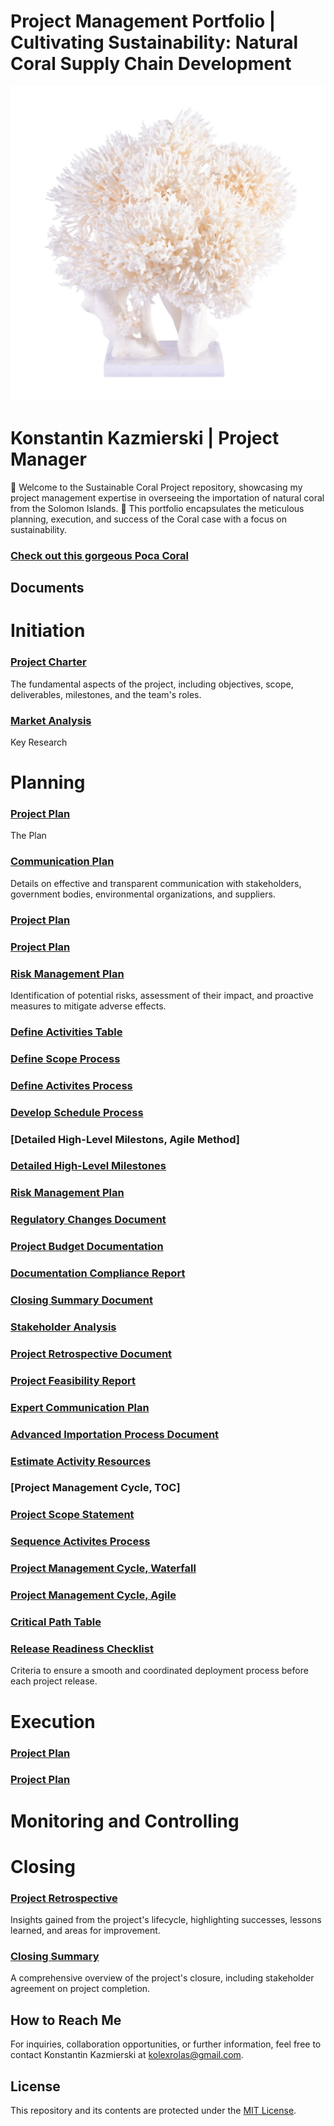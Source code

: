 # Project Management Portfolio | Cultivating Sustainability: Natural Coral Supply Chain Development
![Image Alt Text](https://github.com/AlexanderKonstantin/SustainableCoral/blob/02eabde16147777d147bbce7a0274deb1f6aa465/8072-CRT_2__52710.1551101120.jpg)
# Konstantin Kazmierski | Project Manager

🌊 Welcome to the Sustainable Coral Project repository, showcasing my project management expertise in overseeing the importation of natural coral from the Solomon Islands. 🐚 This portfolio encapsulates the meticulous planning, execution, and success of the Coral case with a focus on sustainability.
### [Check out this gorgeous Poca Coral](https://github.com/AlexanderKonstantin/SustainableCoral/blob/910b8c78341bff99153f465fc5c6595d8a5a180c/MAR%20ORGANICA%20LUXE%20MEGA%20POCA.png)

## Documents
# Initiation 
### [Project Charter](https://github.com/AlexanderKonstantin/SustainableCoral/blob/7917385aa44782a50ded41b6381c5c859dbd62b9/PROJECT%20MNANAGEMENT%20PORTFOLIO/Project%20Charter_%20Mar%20Organica's%20Project%20-%20Importing%20Natural%20Coral%20from%20the%20Solomon%20Islands.pdf)
The fundamental aspects of the project, including objectives, scope, deliverables, milestones, and the team's roles.

### [Market Analysis](https://github.com/AlexanderKonstantin/SustainableCoral/blob/faf7c8379f6508786354e0cd3c3b49fb4ab03e94/FINAL%20FOR%20GITHUB%20Market%20Analysis_%20Importation%20of%20Coral%20from%20the%20Solomon%20Islands%20for%20Mar%20Organica.pdf)
Key Research

# Planning

### [Project Plan](https://github.com/AlexanderKonstantin/SustainableCoral/blob/faf7c8379f6508786354e0cd3c3b49fb4ab03e94/FINAL%20GITHUB%20Project%20Plan_%20Importing%20Natural%20Coral%20from%20the%20Solomon%20Islands.pdf)
The Plan

### [Communication Plan](link_to_communication_plan.md)
Details on effective and transparent communication with stakeholders, government bodies, environmental organizations, and suppliers.

### [Project Plan](https://github.com/AlexanderKonstantin/SustainableCoral/blob/7917385aa44782a50ded41b6381c5c859dbd62b9/PROJECT%20MNANAGEMENT%20PORTFOLIO/Project%20Charter_%20Mar%20Organica's%20Project%20-%20Importing%20Natural%20Coral%20from%20the%20Solomon%20Islands.pdf)

### [Project Plan](https://github.com/AlexanderKonstantin/SustainableCoral/blob/7917385aa44782a50ded41b6381c5c859dbd62b9/PROJECT%20MNANAGEMENT%20PORTFOLIO/Project%20Charter_%20Mar%20Organica's%20Project%20-%20Importing%20Natural%20Coral%20from%20the%20Solomon%20Islands.pdf)

### [Risk Management Plan](link_to_risk_management_plan.md)
Identification of potential risks, assessment of their impact, and proactive measures to mitigate adverse effects.

### [Define Activities Table](https://github.com/AlexanderKonstantin/SustainableCoral/blob/faf7c8379f6508786354e0cd3c3b49fb4ab03e94/FINAL%20FOR%20GITHUB%20Define%20Activities%20Tables%20for%20Mar%20Organica's%20Project%20-%20Importing%20Natural%20Coral%20from%20the%20Solomon%20Islands.pdf)

### [Define Scope Process](https://github.com/AlexanderKonstantin/SustainableCoral/blob/faf7c8379f6508786354e0cd3c3b49fb4ab03e94/FINAL%20FOR%20GITHUB%20Define%20Scope%20Process_%20Importing%20Natural%20Coral%20from%20the%20Solomon%20Islands.pdf)

### [Define Activites Process](https://github.com/AlexanderKonstantin/SustainableCoral/blob/faf7c8379f6508786354e0cd3c3b49fb4ab03e94/FINAL%20FOR%20GITHUB%20Defining%20Activities%20Process_%20Importing%20Natural%20Coral%20from%20the%20Solomon%20Islands.pdf)

### [Develop Schedule Process](https://github.com/AlexanderKonstantin/SustainableCoral/blob/faf7c8379f6508786354e0cd3c3b49fb4ab03e94/FINAL%20FOR%20GITHUB%20Develop%20Schedule%20Process_%20Importing%20Natural%20Coral%20from%20the%20Solomon%20Islands.pdf)

### [Detailed High-Level Milestons, Agile Method]

### [Detailed High-Level Milestones](https://github.com/AlexanderKonstantin/SustainableCoral/blob/faf7c8379f6508786354e0cd3c3b49fb4ab03e94/FINAL%20FOR%20GITHUB-%20Detailed%20High-Level%20Milestones.pdf)

### [Risk Management Plan](https://github.com/AlexanderKonstantin/SustainableCoral/blob/faf7c8379f6508786354e0cd3c3b49fb4ab03e94/PMGITHUBFINALRisk%20Management%20Plan_%20Mar%20Organica's%20Coral%20Importation%20Project.pdf)

### [Regulatory Changes Document](https://github.com/AlexanderKonstantin/SustainableCoral/blob/faf7c8379f6508786354e0cd3c3b49fb4ab03e94/PMGITHUBFINAL%20Regulatory%20Changes%20Document_%20Mar%20Organica's%20Coral%20Importation%20Project.pdf)

### [Project Budget Documentation](https://github.com/AlexanderKonstantin/SustainableCoral/blob/faf7c8379f6508786354e0cd3c3b49fb4ab03e94/PMGITHUBFINAL%20Project%20Budget%20Documentation_%20Mar%20Organica's%20Coral%20Importation%20Project.pdf)

### [Documentation Compliance Report](https://github.com/AlexanderKonstantin/SustainableCoral/blob/faf7c8379f6508786354e0cd3c3b49fb4ab03e94/PMGITHUBFINAL%20Documentation%20Compliance%20Report_%20Mar%20Organica's%20Coral%20Importation%20Project.pdf)

### [Closing Summary Document](https://github.com/AlexanderKonstantin/SustainableCoral/blob/faf7c8379f6508786354e0cd3c3b49fb4ab03e94/PMGITHUBFINAL%20Closing%20Summary%20Document_%20Mar%20Organica's%20Coral%20Importation%20Project.pdf)

### [Stakeholder Analysis](https://github.com/AlexanderKonstantin/SustainableCoral/blob/faf7c8379f6508786354e0cd3c3b49fb4ab03e94/PMGITHUB%20FINAL%20Stakeholder%20Analysis%20for%20Mar%20Organica's%20Coral%20Importation%20Project.pdf)

### [Project Retrospective Document](https://github.com/AlexanderKonstantin/SustainableCoral/blob/faf7c8379f6508786354e0cd3c3b49fb4ab03e94/PMGITHUB%20FINAL%20Project%20Retrospective%20Document_%20Mar%20Organica's%20Coral%20Importation%20Project.pdf)

### [Project Feasibility Report](https://github.com/AlexanderKonstantin/SustainableCoral/blob/faf7c8379f6508786354e0cd3c3b49fb4ab03e94/PMGITHUB%20FINAL%20Project%20Feasibility%20Report_%20Mar%20Organica's%20Coral%20Importation%20Project.pdf)

### [Expert Communication Plan](https://github.com/AlexanderKonstantin/SustainableCoral/blob/faf7c8379f6508786354e0cd3c3b49fb4ab03e94/PMGITHUB%20FINAL%20Expert%20Communication%20Plan_%20Mar%20Organica's%20Coral%20Importation%20Project.pdf)

### [Advanced Importation Process Document](https://github.com/AlexanderKonstantin/SustainableCoral/blob/faf7c8379f6508786354e0cd3c3b49fb4ab03e94/PMFINALGITHUBAdvanced%20Importation%20Process%20Document_%20Mar%20Organica%20Coral%20Ventures.pdf)

### [Estimate Activity Resources](https://github.com/AlexanderKonstantin/SustainableCoral/blob/faf7c8379f6508786354e0cd3c3b49fb4ab03e94/FINAL%20FOR%20GITHUB_%20Estimate%20Activity%20Resources%20Process_%20Importing%20Natural%20Coral%20from%20the%20Solomon%20Islands.pdf)

### [Project Management Cycle, TOC]

### [Project Scope Statement](https://github.com/AlexanderKonstantin/SustainableCoral/blob/faf7c8379f6508786354e0cd3c3b49fb4ab03e94/FINAL%20FOR%20GITHUB%20Project%20Scope%20Statement_%20Importing%20Natural%20Coral%20from%20the%20Solomon%20Islands.pdf)

### [Sequence Activites Process](https://github.com/AlexanderKonstantin/SustainableCoral/blob/faf7c8379f6508786354e0cd3c3b49fb4ab03e94/FINAL%20FOR%20GITHUB%20Sequence%20Activities%20Process_%20Importing%20Natural%20Coral%20from%20the%20Solomon%20Islands.pdf)

### [Project Management Cycle, Waterfall](https://github.com/AlexanderKonstantin/SustainableCoral/blob/faf7c8379f6508786354e0cd3c3b49fb4ab03e94/FINAL%20FOR%20GITHUB%20Project%20Management%20Waterfall%20Method%20Cycle%20-%20Mar%20Organica%20Coral%20Importation%20Project__.pdf)

### [Project Management Cycle, Agile](https://github.com/AlexanderKonstantin/SustainableCoral/blob/faf7c8379f6508786354e0cd3c3b49fb4ab03e94/FINAL%20FOR%20GITHUB%20Agile%20Project%20Management%20Cycle%20-%20Mar%20Organica%20Coral%20Importation%20Project.pdf)


### [Critical Path Table](https://github.com/AlexanderKonstantin/SustainableCoral/blob/faf7c8379f6508786354e0cd3c3b49fb4ab03e94/FINAL%20FOR%20GITHUB%20Critical%20Path%20Table.pdf)



### [Release Readiness Checklist](link_to_release_readiness_checklist.md)
Criteria to ensure a smooth and coordinated deployment process before each project release.
# Execution
### [Project Plan](https://github.com/AlexanderKonstantin/SustainableCoral/blob/7917385aa44782a50ded41b6381c5c859dbd62b9/PROJECT%20MNANAGEMENT%20PORTFOLIO/Project%20Charter_%20Mar%20Organica's%20Project%20-%20Importing%20Natural%20Coral%20from%20the%20Solomon%20Islands.pdf)

### [Project Plan](https://github.com/AlexanderKonstantin/SustainableCoral/blob/7917385aa44782a50ded41b6381c5c859dbd62b9/PROJECT%20MNANAGEMENT%20PORTFOLIO/Project%20Charter_%20Mar%20Organica's%20Project%20-%20Importing%20Natural%20Coral%20from%20the%20Solomon%20Islands.pdf)
 
# Monitoring and Controlling


# Closing
### [Project Retrospective](link_to_project_retrospective.md)
Insights gained from the project's lifecycle, highlighting successes, lessons learned, and areas for improvement.

### [Closing Summary](link_to_closing_summary.md)
A comprehensive overview of the project's closure, including stakeholder agreement on project completion.

## How to Reach Me

For inquiries, collaboration opportunities, or further information, feel free to contact Konstantin Kazmierski at kolexrolas@gmail.com.

## License

This repository and its contents are protected under the [MIT License](link_to_license.md).
